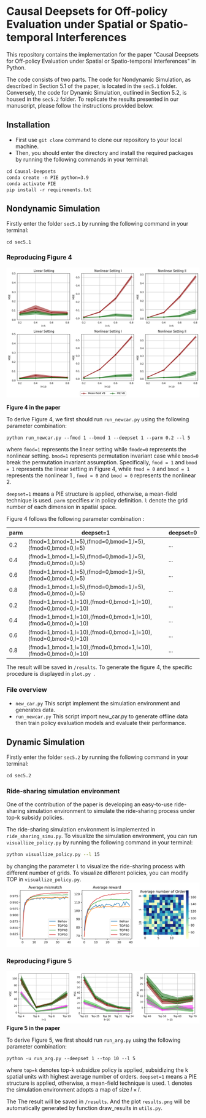 # Causal Deepsets for Off-policy Evaluation under Spatial or Spatio-temporal Interferences

This repository contains the implementation for the paper "Causal Deepsets for Off-policy Evaluation under Spatial or Spatio-temporal Interferences" in Python.

The code consists of two parts. The code for Nondynamic Simulation, as described in Section 5.1 of the paper, is located in the `sec5.1` folder. Conversely, the code for Dynamic Simulation, outlined in Section 5.2, is housed in the `sec5.2` folder. To replicate the results presented in our manuscript, please follow the instructions provided below.

## Installation

* First use `git clone` command to clone our repository to your local machine.
* Then, you should enter the directory and install the required packages by running the following commands in your terminal:

```
cd Causal-Deepsets
conda create -n PIE python=3.9
conda activate PIE
pip install -r requirements.txt
```

## Nondynamic Simulation

Firstly enter the folder `sec5.1` by running the following command in your terminal:

```
cd sec5.1
```

### Reproducing Figure 4
![visual](/image/fig4.png)

**Figure 4 in the paper**

To derive Figure 4, we first should run `run_newcar.py` using the following parameter combination:

```
python run_newcar.py --fmod 1 --bmod 1 --deepset 1 --parm 0.2 --l 5
```

where `fmod=1` represents the linear setting while `fmode=0` represents the nonlinear setting. `bmod=1` represents permutation invariant case while `bmod=0` break the permutation invariant assumption. Specifically, `fmod = 1` and `bmod = 1` represents the linear setting in Figure 4, while `fmod = 0` and `bmod = 1` represents the nonlinear 1 , `fmod = 0` and `bmod = 0` represents the nonlinear 2.

`deepset=1` means a PIE structure is applied, otherwise, a mean-field technique is used. `parm` specifies $\kappa$ in policy definition. `l` denote the grid number of each dimension in spatial space.

Figure 4 follows the following parameter combination :

| parm | deepset=1                                                      | deepset=0 |
| ---- | -------------------------------------------------------------- | --------- |
| 0.2  | (fmod=1,bmod=1,l=5),(fmod=0,bmod=1,l=5),(fmod=0,bmod=0,l=5)    | ...       |
| 0.4  | (fmod=1,bmod=1,l=5),(fmod=0,bmod=1,l=5),(fmod=0,bmod=0,l=5)    | ...       |
| 0.6  | (fmod=1,bmod=1,l=5),(fmod=0,bmod=1,l=5),(fmod=0,bmod=0,l=5)    | ...       |
| 0.8  | (fmod=1,bmod=1,l=5),(fmod=0,bmod=1,l=5),(fmod=0,bmod=0,l=5)    | ...       |
| 0.2  | (fmod=1,bmod=1,l=10),(fmod=0,bmod=1,l=10),(fmod=0,bmod=0,l=10) | ...       |
| 0.4  | (fmod=1,bmod=1,l=10),(fmod=0,bmod=1,l=10),(fmod=0,bmod=0,l=10) | ...       |
| 0.6  | (fmod=1,bmod=1,l=10),(fmod=0,bmod=1,l=10),(fmod=0,bmod=0,l=10) | ...       |
| 0.8  | (fmod=1,bmod=1,l=10),(fmod=0,bmod=1,l=10),(fmod=0,bmod=0,l=10) | ...       |

The result will be saved in `/results`. To generate the figure 4, the specific procedure is displayed in `plot.py `.

### File overview

* `new_car.py` This script implement the simulation environment and generates data.
* `run_newcar.py` This script import new_car.py to generate offline data then train policy evaluation models and evaluate their performance.

## Dynamic Simulation

Firstly enter the folder `sec5.2` by running the following command in your terminal:

```
cd sec5.2
```

### Ride-sharing simulation environment

One of the contribution of the paper is developing an easy-to-use ride-sharing simulation environment to simulate the ride-sharing process under top-k subsidy policies.

The ride-sharing simulation environment is implemented in `ride_sharing_simu.py`. To visualize the simulation environment, you can run `visuallize_policy.py` by running the following command in your terminal:

```bash
python visuallize_policy.py --l 15
```

by changing the parameter `l` to visualize the ride-sharing process with different number of grids. To visualize different policies, you can modify TOP in `visuallize_policy.py`.
![visual](/image/policy.png)


### Reproducing Figure 5
![visual](/image/fig5.png)
**Figure 5 in the paper**

To derive Figure 5, we first should run `run_arg.py` using the following parameter combination:

```
python -u run_arg.py --deepset 1 --top 10 --l 5
```

where `top=k` denotes top-k subsidize policy is applied, subsidizing the k spatial units with highest average number of orders. `deepset=1` means a PIE structure is applied, otherwise, a mean-field technique is used. `l` denotes the simulation environment adopts a map of size $l × l$.

The 
The result will be saved in `/results`. And the plot `results.png` will be automatically generated by function draw_results in `utils.py`.
